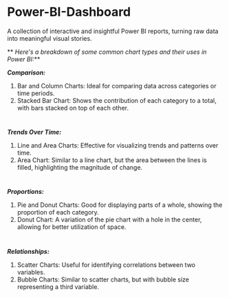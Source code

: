 # Power-BI-Dashboard
A collection of interactive and insightful Power BI reports, turning raw data into meaningful visual stories.

** _Here's a breakdown of some common chart types and their uses in Power BI:_**

_**Comparison:**_
1. Bar and Column Charts: Ideal for comparing data across categories or time periods. 
2. Stacked Bar Chart: Shows the contribution of each category to a total, with bars stacked on top of each other.

#
_**Trends Over Time:**_
1. Line and Area Charts: Effective for visualizing trends and patterns over time.
2. Area Chart: Similar to a line chart, but the area between the lines is filled, highlighting the magnitude of change.
   #
_**Proportions:**_
1. Pie and Donut Charts:
Good for displaying parts of a whole, showing the proportion of each category.
2. Donut Chart:
A variation of the pie chart with a hole in the center, allowing for better utilization of space.
#
_**Relationships:**_
1. Scatter Charts: Useful for identifying correlations between two variables.
2. Bubble Charts: Similar to scatter charts, but with bubble size representing a third variable. 
